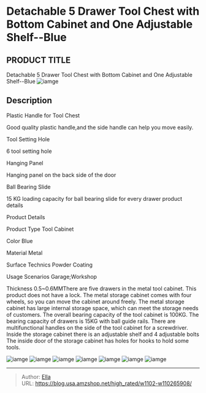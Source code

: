 # Detachable 5 Drawer Tool Chest with Bottom Cabinet and One Adjustable Shelf--Blue


## PRODUCT TITLE 

Detachable 5 Drawer Tool Chest with Bottom Cabinet and One Adjustable Shelf--Blue
![iamge](https://b2bfiles1.gigab2b.cn/image/wkseller/11162/20230208_8d91b146633e497b69a032e346b2f16f.jpg)

## Description

Plastic Handle for Tool Chest

Good quality plastic handle,and the side handle can help you move easily.








Tool Setting Hole

6 tool setting hole








Hanging Panel

Hanging panel on the back side of the door








Ball Bearing Slide

15 KG loading capacity for ball bearing slide for every drawer product details






Product Details




Product Type
Tool Cabinet


Color
Blue


Material
Metal


Surface Technics
Powder Coating


Usage Scenarios
Garage;Workshop


Thickness
0.5~0.6MMThere are five drawers in the metal tool cabinet. This product does not have a lock.
The metal storage cabinet comes with four wheels, so you can move the cabinet around freely.
The metal storage cabinet has large internal storage space, which can meet the storage needs of customers.
The overall bearing capacity of the tool cabinet is 100KG. The bearing capacity of drawers is 15KG with ball guide rails.
There are multifunctional handles on the side of the tool cabinet for a screwdriver.
Inside the storage cabinet there is an adjustable shelf and 4 adjustable bolts
The inside door of the storage cabinet has holes for hooks to hold some tools.




![iamge](https://b2bfiles1.gigab2b.cn/image/wkseller/11162/20230208_974285806e820aa1729d3971697871ed.jpg)
![iamge](https://b2bfiles1.gigab2b.cn/image/wkseller/11162/20230208_c82400f7d9cd8dc04dd0a2614f14a4b4.jpg)
![iamge](https://b2bfiles1.gigab2b.cn/image/wkseller/11162/20221108_daf8fb81c497dd2c97992d0d56384305.jpg)
![iamge](https://b2bfiles1.gigab2b.cn/image/wkseller/11162/20221108_7c894352f2cea7e30f8d46a3036b0f30.jpg)
![iamge](https://b2bfiles1.gigab2b.cn/image/wkseller/11162/20221108_99104931b126440ed11beeb34ae4b92c.jpg)
![iamge](https://b2bfiles1.gigab2b.cn/image/wkseller/11162/20221108_26284144a531f1e9f980472cd5615381.jpg)
![iamge](https://b2bfiles1.gigab2b.cn/image/wkseller/11162/20221108_befda4c54e2b7cab87cf2d2f1872451f.jpg)


---

> Author: [Ella](https://blog.usa.amzshop.net/)  
> URL: https://blog.usa.amzshop.net/high_rated/w1102-w110265908/  

